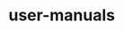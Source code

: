 # user-manuals

<!-- 

* update admonition

!!! note "(.*)"\n    (.*)\n
<aside class="note">\n<div class="title">$1</div>\n\n$2\n\n</aside>\n

!!! info "(.*)"\n    (.*)\n
<aside class="note info">\n<div class="title">$1</div>\n\n$2\n\n</aside>\n

!!! tip "(.*)"\n    (.*)\n
<aside class="note tip">\n<div class="title">$1</div>\n\n$2\n\n</aside>\n

!!! warning "(.*)"\n    (.*)\n
<aside class="note warning">\n<div class="title">$1</div>\n\n$2\n\n</aside>\n

* update external link

\[(.*?)\]\((https?:\/\/.*?)\)\{target=_blank\}
<a target="_blank" rel="noopener noreferrer" href="$2">$1</a>

-->
